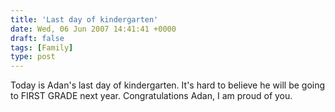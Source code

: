 ```yaml
---
title: 'Last day of kindergarten'
date: Wed, 06 Jun 2007 14:41:41 +0000
draft: false
tags: [Family]
type: post
---
```


Today is Adan's last day of kindergarten. It's hard to believe he will be going to FIRST GRADE next year. Congratulations Adan, I am proud of you.